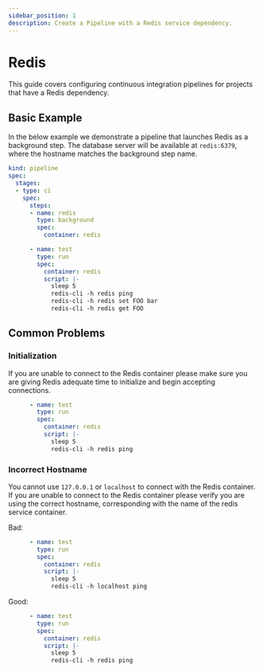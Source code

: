 ```yaml
---
sidebar_position: 1
description: Create a Pipeline with a Redis service dependency.
---
```


# Redis

This guide covers configuring continuous integration pipelines for projects that have a Redis dependency.

## Basic Example

In the below example we demonstrate a pipeline that launches Redis as a background step. The database server will be available at `redis:6379`, where the hostname matches the background step name.

```yaml {7-10} showLineNumbers
kind: pipeline
spec:
  stages:
  - type: ci
    spec:
      steps:
      - name: redis
        type: background
        spec:
          container: redis

      - name: test
        type: run
        spec:
          container: redis
          script: |-
            sleep 5
            redis-cli -h redis ping
            redis-cli -h redis set FOO bar
            redis-cli -h redis get FOO
```

## Common Problems

### Initialization

If you are unable to connect to the Redis container please make sure you
are giving Redis adequate time to initialize and begin accepting
connections.

```yaml {6}
      - name: test
        type: run
        spec:
          container: redis
          script: |-
            sleep 5
            redis-cli -h redis ping
```

### Incorrect Hostname

You cannot use `127.0.0.1` or `localhost` to connect with the Redis container.
If you are unable to connect to the Redis container please verify you are
using the correct hostname, corresponding with the name of the redis service
container. 

Bad:

```yaml {7}
      - name: test
        type: run
        spec:
          container: redis
          script: |-
            sleep 5
            redis-cli -h localhost ping
```

Good:

```yaml {7}
      - name: test
        type: run
        spec:
          container: redis
          script: |-
            sleep 5
            redis-cli -h redis ping
```